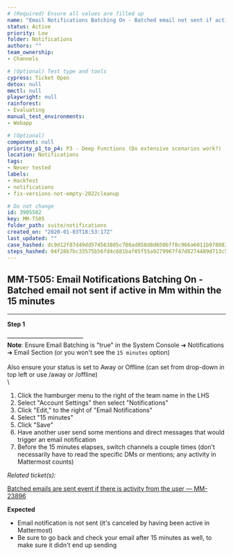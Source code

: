 ```yaml
---
# (Required) Ensure all values are filled up
name: "Email Notifications Batching On - Batched email not sent if active in Mm within the 15 minutes"
status: Active
priority: Low
folder: Notifications
authors: ""
team_ownership: 
- Channels

# (Optional) Test type and tools
cypress: Ticket Open
detox: null
mmctl: null
playwright: null
rainforest: 
- Evaluating
manual_test_environments: 
- Webapp

# (Optional)
component: null
priority_p1_to_p4: P3 - Deep Functions (Do extensive scenarios work?)
location: Notifications
tags: 
- Never tested
labels: 
- Hackfest
- notifications
- fix-versions-not-empty-2022cleanup

# Do not change
id: 3905502
key: MM-T505
folder_path: suite/notifications
created_on: "2020-01-03T18:53:17Z"
last_updated: ""
case_hashed: dc9d12f87d49dd574563805c708ad858d8d650bff8c966a6011b978083877f6456426c9d197436afd8a435b6ad63531d
steps_hashed: 04f28b7bc33575b56fd4c681baf05f55a9279967f47d8274489d713c5b41913a376d80cd4d8c03db65e84928f6a4ffc5
---
```


## MM-T505: Email Notifications Batching On - Batched email not sent if active in Mm within the 15 minutes

---

**Step 1**

–––––––––––––––––––––––––\
**Note**: Ensure Email Batching is "true" in the System Console ➜ Notifications ➜ Email Section (or you won't see the `15 minutes` option)\
\
Also ensure your status is set to Away or Offline (can set from drop-down in top left or use /away or /offline)\
\\

1. Click the hamburger menu to the right of the team name in the LHS
2. Select "Account Settings" then select "Notifications"
3. Click "Edit‚" to the right of "Email Notifications"
4. Select "15 minutes"
5. Click "Save"
6. Have another user send some mentions and direct messages that would trigger an email notification
7. Before the 15 minutes elapses, switch channels a couple times (don't necessarily have to read the specific DMs or mentions; any activity in Mattermost counts)

_Related ticket(s):_

[Batched emails are sent event if there is activity from the user — MM-23896](https://mattermost.atlassian.net/browse/MM-23896)

**Expected**

- Email notification is not sent (it's canceled by having been active in Mattermost)
- Be sure to go back and check your email after 15 minutes as well, to make sure it didn't end up sending
